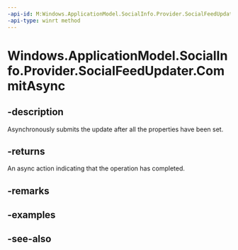 ----api-id: M:Windows.ApplicationModel.SocialInfo.Provider.SocialFeedUpdater.CommitAsync
-api-type: winrt method
---<!-- Method syntaxpublic Windows.Foundation.IAsyncAction CommitAsync()--># Windows.ApplicationModel.SocialInfo.Provider.SocialFeedUpdater.CommitAsync## -descriptionAsynchronously submits the update after all the properties have been set.## -returnsAn async action indicating that the operation has completed.## -remarks## -examples## -see-also